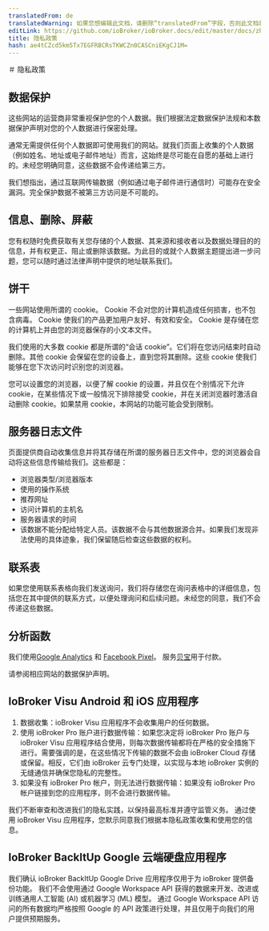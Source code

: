 ```yaml
---
translatedFrom: de
translatedWarning: 如果您想编辑此文档，请删除“translatedFrom”字段，否则此文档将再次自动翻译
editLink: https://github.com/ioBroker/ioBroker.docs/edit/master/docs/zh-cn/privacy.md
title: 隐私政策
hash: ae4tCZcd5km5Tx7EGFRBCRsTKWCZn0CASCniEKgCJ1M=
---
```

＃ 隐私政策
## 数据保护
这些网站的运营商非常重视保护您的个人数据。我们根据法定数据保护法规和本数据保护声明对您的个人数据进行保密处理。

通常无需提供任何个人数据即可使用我们的网站。就我们页面上收集的个人数据（例如姓名、地址或电子邮件地址）而言，这始终是尽可能在自愿的基础上进行的。未经您明确同意，这些数据不会传递给第三方。

我们想指出，通过互联网传输数据（例如通过电子邮件进行通信时）可能存在安全漏洞。完全保护数据不被第三方访问是不可能的。

## 信息、删除、屏蔽
您有权随时免费获取有关您存储的个人数据、其来源和接收者以及数据处理目的的信息，并有权更正、阻止或删除该数据。为此目的或就个人数据主题提出进一步问题，您可以随时通过法律声明中提供的地址联系我们。

## 饼干
一些网站使用所谓的 cookie。 Cookie 不会对您的计算机造成任何损害，也不包含病毒。 Cookie 使我们的产品更加用户友好、有效和安全。 Cookie 是存储在您的计算机上并由您的浏览器保存的小文本文件。

我们使用的大多数 cookie 都是所谓的“会话 cookie”。它们将在您访问结束时自动删除。其他 cookie 会保留在您的设备上，直到您将其删除。这些 cookie 使我们能够在您下次访问时识别您的浏览器。

您可以设置您的浏览器，以便了解 cookie 的设置，并且仅在个别情况下允许 cookie，在某些情况下或一般情况下排除接受 cookie，并在关闭浏览器时激活自动删除 cookie。如果禁用 cookie，本网站的功能可能会受到限制。

## 服务器日志文件
页面提供商自动收集信息并将其存储在所谓的服务器日志文件中，您的浏览器会自动将这些信息传输给我们。这些都是：

- 浏览器类型/浏览器版本
- 使用的操作系统
- 推荐网址
- 访问计算机的主机名
- 服务器请求的时间
- 该数据不能分配给特定人员。该数据不会与其他数据源合并。如果我们发现非法使用的具体迹象，我们保留随后检查这些数据的权利。

## 联系表
如果您使用联系表格向我们发送询问，我们将存储您在询问表格中的详细信息，包括您在其中提供的联系方式，以便处理询问和后续问题。未经您的同意，我们不会传递这些数据。

## 分析函数
我们使用[Google Analytics](https://policies.google.com/terms) 和 [Facebook Pixel](https://www.facebook.com/business/m/privacy-and-data)。
服务[贝宝](https://www.paypal.com/webapps/mpp/ua/privacy-full)用于付款。

请参阅相应网站的数据保护声明。

## IoBroker Visu Android 和 iOS 应用程序
1. 数据收集：ioBroker Visu 应用程序不会收集用户的任何数据。
2. 使用 ioBroker Pro 账户进行数据传输：如果您决定将 ioBroker Pro 账户与 ioBroker Visu 应用程序结合使用，则每次数据传输都将在严格的安全措施下进行。需要强调的是，在这些情况下传输的数据不会由 ioBroker Cloud 存储或保留。相反，它们由 ioBroker 云专门处理，以实现与本地 ioBroker 实例的无缝通信并确保您隐私的完整性。
3. 如果没有 ioBroker Pro 帐户，则无法进行数据传输：如果没有 ioBroker Pro 帐户链接到您的应用程序，则不会进行数据传输。

我们不断审查和改进我们的隐私实践，以保持最高标准并遵守监管义务。
通过使用 ioBroker Visu 应用程序，您默示同意我们根据本隐私政策收集和使用您的信息。

## IoBroker BackItUp Google 云端硬盘应用程序
我们确认 ioBroker BackItUp Google Drive 应用程序仅用于为 ioBroker 提供备份功能。
我们不会使用通过 Google Workspace API 获得的数据来开发、改进或训练通用人工智能 (AI) 或机器学习 (ML) 模型。
通过 Google Workspace API 访问的所有数据均严格按照 Google 的 API 政策进行处理，并且仅用于向我们的用户提供预期服务。